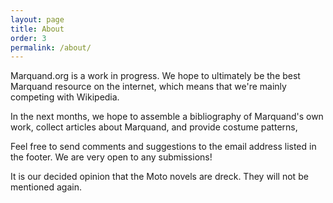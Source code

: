 ```yaml
---
layout: page
title: About
order: 3
permalink: /about/
---
```


Marquand.org is a work in progress. We hope to ultimately be the best Marquand resource on the internet, which means that we're mainly competing with Wikipedia.

In the next months, we hope to assemble a bibliography of Marquand's own work, collect articles about Marquand, and provide costume patterns,

Feel free to send comments and suggestions to the email address listed in the footer. We are very open to any submissions!

It is our decided opinion that the Moto novels are dreck. They will not be mentioned again. 
